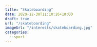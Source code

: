 ```yaml
---
title: "Skateboarding"
date: 2020-12-30T11:10:26+10:00
draft: true
url: "/skateboarding"
imageUrl: "/interests/skateboarding.jpg"
categories:
  - sport
---
```

